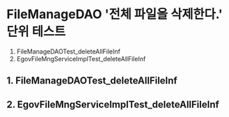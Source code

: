 # FileManageDAO '전체 파일을 삭제한다.' 단위 테스트

1. FileManageDAOTest_deleteAllFileInf
2. EgovFileMngServiceImplTest_deleteAllFileInf

## 1. FileManageDAOTest_deleteAllFileInf

## 2. EgovFileMngServiceImplTest_deleteAllFileInf
